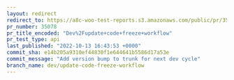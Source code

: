 ```yaml
---
layout: redirect
redirect_to: https://a8c-woo-test-reports.s3.amazonaws.com/public/pr/35078/api/index.html
pr_number: 35078
pr_title_encoded: "Dev%2Fupdate+code+freeze+workflow"
pr_test_type: api
last_published: "2022-10-13 16:43:53 +0000"
commit_sha: e14b205a9310ef44830f1e644641b5586d17a53e
commit_message: "Add version bump to trunk for next dev cycle"
branch_name: dev/update-code-freeze-workflow
---
```

